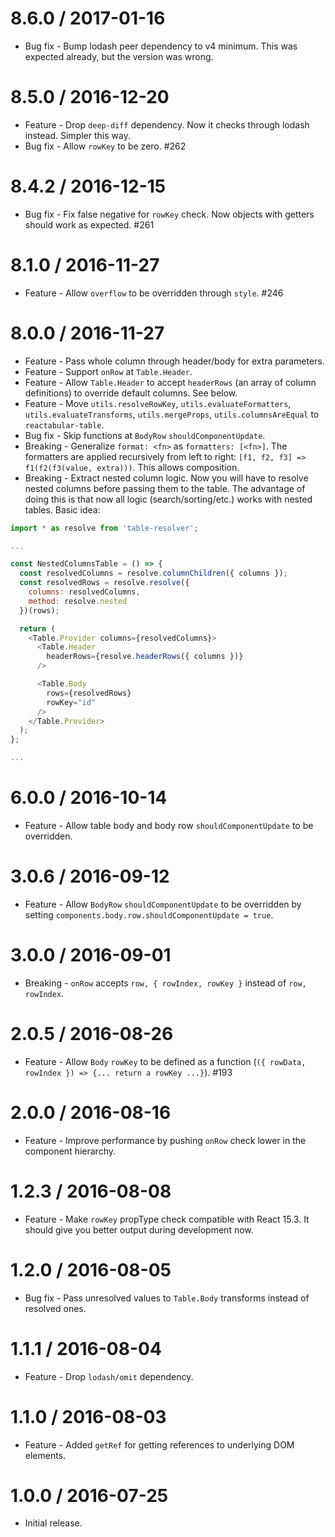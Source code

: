 8.6.0 / 2017-01-16
==================

  * Bug fix - Bump lodash peer dependency to v4 minimum. This was expected already, but the version was wrong.

8.5.0 / 2016-12-20
==================

  * Feature - Drop `deep-diff` dependency. Now it checks through lodash instead. Simpler this way.
  * Bug fix - Allow `rowKey` to be zero. #262

8.4.2 / 2016-12-15
==================

  * Bug fix - Fix false negative for `rowKey` check. Now objects with getters should work as expected. #261

8.1.0 / 2016-11-27
==================

  * Feature - Allow `overflow` to be overridden through `style`. #246

8.0.0 / 2016-11-27
==================

  * Feature - Pass whole column through header/body for extra parameters.
  * Feature - Support `onRow` at `Table.Header`.
  * Feature - Allow `Table.Header` to accept `headerRows` (an array of column definitions) to override default columns. See below.
  * Feature - Move `utils.resolveRowKey`, `utils.evaluateFormatters`, `utils.evaluateTransforms`, `utils.mergeProps`, `utils.columnsAreEqual` to `reactabular-table`.
  * Bug fix - Skip functions at `BodyRow` `shouldComponentUpdate`.
  * Breaking - Generalize `format: <fn>` as `formatters: [<fn>]`. The formatters are applied recursively from left to right: `[f1, f2, f3] => f1(f2(f3(value, extra)))`. This allows composition.
  * Breaking - Extract nested column logic. Now you will have to resolve nested columns before passing them to the table. The advantage of doing this is that now all logic (search/sorting/etc.) works with nested tables. Basic idea:

```javascript
import * as resolve from 'table-resolver';

...

const NestedColumnsTable = () => {
  const resolvedColumns = resolve.columnChildren({ columns });
  const resolvedRows = resolve.resolve({
    columns: resolvedColumns,
    method: resolve.nested
  })(rows);

  return (
    <Table.Provider columns={resolvedColumns}>
      <Table.Header
        headerRows={resolve.headerRows({ columns })}
      />

      <Table.Body
        rows={resolvedRows}
        rowKey="id"
      />
    </Table.Provider>
  );
};

...
```

6.0.0 / 2016-10-14
==================

  * Feature - Allow table body and body row `shouldComponentUpdate` to be overridden.

3.0.6 / 2016-09-12
==================

  * Feature - Allow `BodyRow` `shouldComponentUpdate` to be overridden by setting `components.body.row.shouldComponentUpdate = true`.

3.0.0 / 2016-09-01
==================

  * Breaking - `onRow` accepts `row, { rowIndex, rowKey }` instead of `row, rowIndex`.

2.0.5 / 2016-08-26
==================

  * Feature - Allow `Body` `rowKey` to be defined as a function (`({ rowData, rowIndex }) => {... return a rowKey ...}`). #193

2.0.0 / 2016-08-16
==================

  * Feature - Improve performance by pushing `onRow` check lower in the component hierarchy.

1.2.3 / 2016-08-08
==================

  * Feature - Make `rowKey` propType check compatible with React 15.3. It should give you better output during development now.

1.2.0 / 2016-08-05
==================

  * Bug fix - Pass unresolved values to `Table.Body` transforms instead of resolved ones.

1.1.1 / 2016-08-04
==================

  * Feature - Drop `lodash/omit` dependency.

1.1.0 / 2016-08-03
==================

  * Feature - Added `getRef` for getting references to underlying DOM elements.

1.0.0 / 2016-07-25
==================

  * Initial release.
